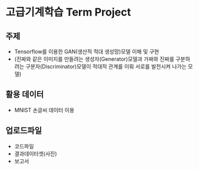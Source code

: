 # 고급기계학습 Term Project

## 주제
- Tensorflow를 이용한 GAN(생산적 적대 생성망)모델 이해 및 구현
- (진짜와 같은 이미지를 만들려는 생성자(Generator)모델과 가짜와 진짜를 구분하려는 구분자(Discriminator)모델이 적대적 관계를 이뤄 서로를 발전시켜 나가는 모델)

## 활용 데이터
- MNIST 손글씨 데이터 이용

## 업로드파일
- 코드파일
- 결과데이터셋(사진)
- 보고서

